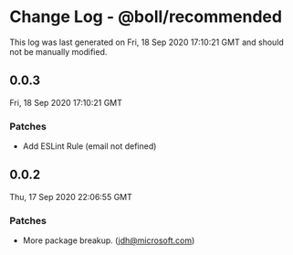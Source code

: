# Change Log - @boll/recommended

This log was last generated on Fri, 18 Sep 2020 17:10:21 GMT and should not be manually modified.

<!-- Start content -->

## 0.0.3

Fri, 18 Sep 2020 17:10:21 GMT

### Patches

- Add ESLint Rule (email not defined)

## 0.0.2

Thu, 17 Sep 2020 22:06:55 GMT

### Patches

- More package breakup. (jdh@microsoft.com)
